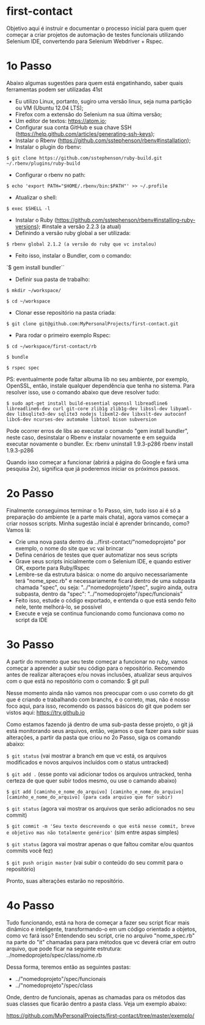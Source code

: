 first-contact
=============

Objetivo aqui é instruir e documentar o processo inicial para quem quer começar a criar projetos de automação de testes funcionais utilizando Selenium IDE, convertendo para Selenium Webdriver + Rspec.

1o Passo
========

Abaixo algumas sugestões para quem está engatinhando, saber quais ferramentas podem ser utilizadas 41st

- Eu utilizo Linux, portanto, sugiro uma versão linux, seja numa partição ou VM (Ubuntu 12.04 LTS);
- Firefox com a extensão do Selenium na sua última versão;
- Um editor de textos: https://atom.io;
- Configurar sua conta GitHub e sua chave SSH (https://help.github.com/articles/generating-ssh-keys);
- Instalar o Rbenv (https://github.com/sstephenson/rbenv#installation);
- Instalar o plugin do rbenv:

`$ git clone https://github.com/sstephenson/ruby-build.git ~/.rbenv/plugins/ruby-build`

- Configurar o rbenv no path:

`$ echo 'export PATH="$HOME/.rbenv/bin:$PATH"' >> ~/.profile`

- Atualizar o shell:

`$ exec $SHELL -l`

- Instalar o Ruby (https://github.com/sstephenson/rbenv#installing-ruby-versions); #instale a versão 2.2.3 (a atual)
- Definindo a versão ruby global a ser utilizada:

`$ rbenv global 2.1.2 (a versão do ruby que vc instalou)`

- Feito isso, instalar o Bundler, com o comando:

`$ gem install bundler``

- Definir sua pasta de trabalho:

`$ mkdir ~/workspace/`

`$ cd ~/workspace`

- Clonar esse repositório na pasta criada:

`$ git clone git@github.com:MyPersonalProjects/first-contact.git`

- Para rodar o primeiro exemplo Rspec:

`$ cd ~/workspace/first-contact/rb`

`$ bundle`

`$ rspec spec`

PS: eventualmente pode faltar albuma lib no seu ambiente, por exemplo, OpenSSL, então, instale qualquer dependência que tenha no sistema. Para resolver isso, use o comando abaixo que deve resolver tudo:

`$ sudo apt-get install build-essential openssl libreadline6 libreadline6-dev curl git-core zlib1g zlib1g-dev libssl-dev libyaml-dev libsqlite3-dev sqlite3 nodejs libxml2-dev libxslt-dev autoconf libc6-dev ncurses-dev automake libtool bison subversion`

Pode ocorrer erros de libs ao executar o comando "gem install bundler", neste caso, desinstalar o Rbenv e instalar novamente e em seguida executar novamente o bundler.
Ex:	rbenv uninstall 1.9.3-p286
	rbenv install 1.9.3-p286

Quando isso começar a funcionar (abrirá a página do Google e fará uma pesquisa 2x), significa que já poderemos iniciar os próximos passos.

2o Passo
========

Finalmente conseguimos terminar o 1o Passo, sim, tudo isso ai é só a preparação do ambiente (e a parte mais chata), agora vamos começar a criar nossos scripts. Minha sugestão incial é aprender brincando, como? Vamos lá:
- Crie uma nova pasta dentro da ../first-contact/"nomedoprojeto" por exemplo, o nome do site que vc vai brincar
- Defina cenários de testes que quer automatizar nos seus scripts
- Grave seus scripts inicialmente com o Selenium IDE, e quando estiver OK, exporte para Ruby/Rspec
- Lembre-se da estrutura básica: o nome do arquivo necessariamente terá "nome_spec.rb" e necessariamente ficará dentro de uma subpasta chamada "spec", ou seja: "../"nomedoprojeto"/spec", sugiro ainda, outra subpasta, dentro da "spec": "../"nomedoprojeto"/spec/funcionais"
- Feito isso, estude o código exportado, e entenda o que está sendo feito nele, tente melhorá-lo, se possível
- Execute e veja se continua funcionando como funcionava como no script da IDE

3o Passo
========

A partir do momento que seu teste começar a funcionar no ruby, vamos começar a aprender a subir seu código para o repositório. Recomendo antes de realizar alteraçoes e/ou novas inclusões, atualizar seus arquivos com o que está no repositório com o comando: $ git pull

Nesse momento ainda não vamos nos preocupar com o uso correto do git que é criando e trabalhando com branchs, é o correto, mas, não é nosso foco aqui, para isso, recomendo os passos básicos do git que podem ser vistos aqui: https://try.github.io

Como estamos fazendo já dentro de uma sub-pasta desse projeto, o git já está monitorando seus arquivos, então, vejamos o que fazer para subir suas alterações, a partir da pasta que criou no 2o Passo, siga os comando abaixo:

`$ git status` (vai mostrar a branch em que vc está, os arquivos modificados e novos arquivos incluídos com o status untracked)

`$ git add .` (esse ponto vai adicionar todos os arquivos untracked, tenha certeza de que quer subir todos mesmo, ou use o camando abaixo)

`$ git add [caminho_e_nome_do_arquivo] [caminho_e_nome_do_arquivo] [caminho_e_nome_do_arquivo] (para cada arquivo que for subir)`

`$ git status` (agora vai mostrar os arquivos que serão adicionados no seu commit)

`$ git commit -m 'Seu texto descrevendo o que está nesse commit, breve e objetivo mas não totalmente genérico'` (sim entre aspas simples)

`$ git status` (agora vai mostrar apenas o que faltou comitar e/ou quantos commits você fez)

`$ git push origin master` (vai subir o conteúdo do seu commit para o repositório)

Pronto, suas alterações estarão no repositório.

4o Passo
========

Tudo funcionando, está na hora de começar a fazer seu script ficar mais dinâmico e inteligente, transformando-o em um código orientado a objetos, como vc fará isso? Entendendo seu script, crie no arquivo "nome_spec.rb" na parte do "it" chamadas para para métodos que vc deverá criar em outro arquivo, que pode ficar na seguinte estrutura: ../nomedoprojeto/spec/class/nome.rb

Dessa forma, teremos então as seguintes pastas:
- ../"nomedoprojeto"/spec/funcionais
- ../"nomedoprojeto"/spec/class

Onde, dentro de funcionais, apenas as chamadas para os métodos das suas classes que ficarão dentro a pasta class. Veja um exemplo abaixo:

https://github.com/MyPersonalProjects/first-contact/tree/master/exemplo/
